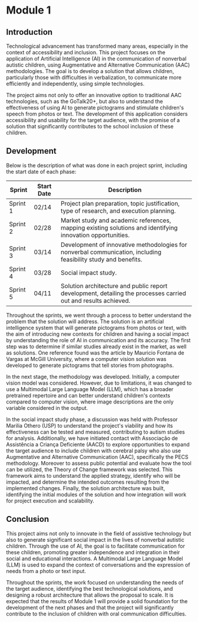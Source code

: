 # Module 1

## Introduction

Technological advancement has transformed many areas, especially in the context of accessibility and inclusion. This project focuses on the application of Artificial Intelligence (AI) in the communication of nonverbal autistic children, using Augmentative and Alternative Communication (AAC) methodologies. The goal is to develop a solution that allows children, particularly those with difficulties in verbalization, to communicate more efficiently and independently, using simple technologies.

The project aims not only to offer an innovative option to traditional AAC technologies, such as the GoTalk20+, but also to understand the effectiveness of using AI to generate pictograms and stimulate children's speech from photos or text. The development of this application considers accessibility and usability for the target audience, with the promise of a solution that significantly contributes to the school inclusion of these children.

## Development

Below is the description of what was done in each project sprint, including the start date of each phase:

| Sprint   | Start Date | Description                                                                 |
|----------|-------------|------------------------------------------------------------------------------|
| Sprint 1 | 02/14       | Project plan preparation, topic justification, type of research, and execution planning. |
| Sprint 2 | 02/28       | Market study and academic references, mapping existing solutions and identifying innovation opportunities. |
| Sprint 3 | 03/14       | Development of innovative methodologies for nonverbal communication, including feasibility study and benefits. |
| Sprint 4 | 03/28       | Social impact study.                                                        |
| Sprint 5 | 04/11       | Solution architecture and public report development, detailing the processes carried out and results achieved. |

Throughout the sprints, we went through a process to better understand the problem that the solution will address. The solution is an artificial intelligence system that will generate pictograms from photos or text, with the aim of introducing new contexts for children and having a social impact by understanding the role of AI in communication and its accuracy. The first step was to determine if similar studies already exist in the market, as well as solutions. One reference found was the article by Mauricio Fontana de Vargas at McGill University, where a computer vision solution was developed to generate pictograms that tell stories from photographs.

In the next stage, the methodology was developed. Initially, a computer vision model was considered. However, due to limitations, it was changed to use a Multimodal Large Language Model (LLM), which has a broader pretrained repertoire and can better understand children's contexts compared to computer vision, where image descriptions are the only variable considered in the output.

In the social impact study phase, a discussion was held with Professor Marilia Othero (USP) to understand the project's viability and how its effectiveness can be tested and measured, contributing to autism studies for analysis. Additionally, we have initiated contact with Associação de Assistência a Criança Deficiente (AACD) to explore opportunities to expand the target audience to include children with cerebral palsy who also use Augmentative and Alternative Communication (AAC), specifically the PECS methodology. Moreover to assess public potential and evaluate how the tool can be utilized, the Theory of Change framework was selected. This framework aims to understand the applied strategy, identify who will be impacted, and determine the intended outcomes resulting from the implemented changes. Finally, the solution architecture was built, identifying the initial modules of the solution and how integration will work for project execution and scalability.

## Conclusion

This project aims not only to innovate in the field of assistive technology but also to generate significant social impact in the lives of nonverbal autistic children. Through the use of AI, the goal is to facilitate communication for these children, promoting greater independence and integration in their social and educational interactions. A Multimodal Large Language Model (LLM) is used to expand the context of conversations and the expression of needs from a photo or text input.

Throughout the sprints, the work focused on understanding the needs of the target audience, identifying the best technological solutions, and designing a robust architecture that allows the proposal to scale. It is expected that the results of Module 1 will provide a solid foundation for the development of the next phases and that the project will significantly contribute to the inclusion of children with oral communication difficulties.
